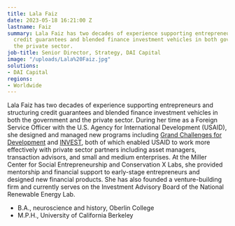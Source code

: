 ```yaml
---
title: Lala Faiz
date: 2023-05-18 16:21:00 Z
lastname: Faiz
summary: Lala Faiz has two decades of experience supporting entrepreneurs and structuring
  credit guarantees and blended finance investment vehicles in both government and
  the private sector.
job-title: Senior Director, Strategy, DAI Capital
image: "/uploads/Lala%20Faiz.jpg"
solutions:
- DAI Capital
regions:
- Worldwide
---
```


Lala Faiz has two decades of experience supporting entrepreneurs and structuring credit guarantees and blended finance investment vehicles in both the government and the private sector. During her time as a Foreign Service Officer with the U.S. Agency for International Development (USAID), she designed and managed new programs including [Grand Challenges for Development](https://www.dai.com/our-work/projects/worldwide-grand-challenges-development-implementation-services) and [INVEST](https://www.dai.com/our-work/projects/worldwide-the-invest-project), both of which enabled USAID to work more effectively with private sector partners including asset managers, transaction advisors, and small and medium enterprises. At the Miller Center for Social Entrepreneurship and Conservation X Labs, she provided mentorship and financial support to early-stage entrepreneurs and designed new financial products. She has also founded a venture-building firm and currently serves on the Investment Advisory Board of the National Renewable Energy Lab.

* B.A., neuroscience and history, Oberlin College
* M.P.H., University of California Berkeley